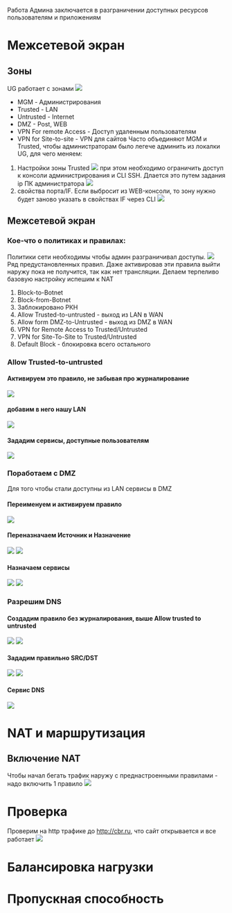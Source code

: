 Работа Админа заключается в разграничении доступных ресурсов пользователям и приложениям
# Межсетевой экран
## Зоны
UG работает с зонами
![](Pasted_image_20250105203247.png)
- MGM - Администрирования
- Trusted - LAN
- Untrusted - Internet
- DMZ - Post, WEB
- VPN For remote Access - Доступ удаленным пользователям
- VPN for Site-to-site - VPN для сайтов
Часто объединяют MGM и Trusted, чтобы администраторам было легече админить из локалки UG, для чего меняем:
1. Настройки зоны Trusted
![](Pasted_image_20250105204104.png)
при этом необходимо ограничить доступ к консоли администрирования и CLI SSH. Длается это путем задания ip ПК администратора
![](Pasted_image_20250106143439.png)
2. свойства порта/IF. Если выбросит из WEB-консоли, то зону нужно будет заново указать в свойствах IF через CLI
![](Pasted_image_20250105204415.png)


## Межсетевой экран
### Кое-что о политиках и правилах:
Политики сети необходимы чтобы админ разграничивал доступы.
![](Pasted_image_20250105204708.png)
Ряд предустановленных правил. Даже активировав эти правила выйти наружу пока не получится, так как нет трансляции. Делаем терпеливо  базовую настройку испешим к NAT
1. Block-to-Botnet
2. Block-from-Botnet
3. Заблокировано РКН 
4. Allow Trusted-to-untrusted - выход из LAN в WAN 
5. Allow form DMZ-to-Untrusted - выход из DMZ в WAN 
6. VPN for Remote Access to Trusted/Untrusted
7. VPN for Site-To-Site to Trusted/Untrusted
8. Default Block - блокировка всего остального
### Allow Trusted-to-untrusted
#### Активируем это правило, не забывая про журналирование
![](Pasted_image_20250105205329.png)
#### добавим в него нашу LAN
![](Pasted_image_20250106130324.png)
#### Зададим сервисы, доступные пользователям
![](Pasted_image_20250106130607.png)
### Поработаем с DMZ
Для того чтобы стали доступны из LAN сервисы в DMZ
#### Переименуем и активируем правило
![](Pasted_image_20250106134146.png)
#### Переназначаем Источник и Назначение
![](Pasted_image_20250106134237.png)
![](Pasted_image_20250106134352.png)
#### Назначаем сервисы
![](Pasted_image_20250106134459.png)
![](Pasted_image_20250106134554.png)


### Разрешим DNS
#### Создадим правило без журналирования, выше Allow trusted to untrusted
![](Pasted_image_20250106134949.png)
![](Pasted_image_20250106135323.png)
#### Зададим правильно SRC/DST
![](Pasted_image_20250106135047.png)
![](Pasted_image_20250106135101.png)
#### Сервис DNS
![](Pasted_image_20250106135210.png)
# NAT и маршрутизация
## Включение NAT 
Чтобы начал бегать трафик наружу с преднастроенными правилами - надо включить 1 правило
![](Pasted_image_20250106135625.png)

# Проверка 
Проверим на http трафике до http://cbr.ru, что сайт открывается и все работает
![](Pasted%20image%2020250107162805.png)
# Балансировка нагрузки

# Пропускная способность